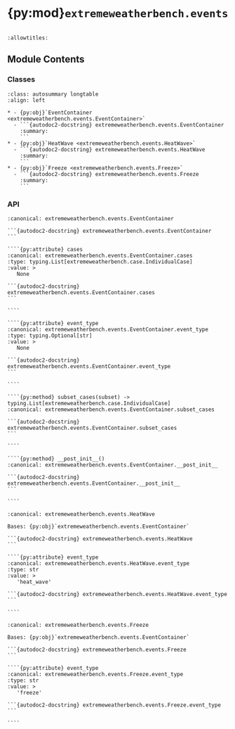 # {py:mod}`extremeweatherbench.events`

```{py:module} extremeweatherbench.events
```

```{autodoc2-docstring} extremeweatherbench.events
:allowtitles:
```

## Module Contents

### Classes

````{list-table}
:class: autosummary longtable
:align: left

* - {py:obj}`EventContainer <extremeweatherbench.events.EventContainer>`
  - ```{autodoc2-docstring} extremeweatherbench.events.EventContainer
    :summary:
    ```
* - {py:obj}`HeatWave <extremeweatherbench.events.HeatWave>`
  - ```{autodoc2-docstring} extremeweatherbench.events.HeatWave
    :summary:
    ```
* - {py:obj}`Freeze <extremeweatherbench.events.Freeze>`
  - ```{autodoc2-docstring} extremeweatherbench.events.Freeze
    :summary:
    ```
````

### API

`````{py:class} EventContainer
:canonical: extremeweatherbench.events.EventContainer

```{autodoc2-docstring} extremeweatherbench.events.EventContainer
```

````{py:attribute} cases
:canonical: extremeweatherbench.events.EventContainer.cases
:type: typing.List[extremeweatherbench.case.IndividualCase]
:value: >
   None

```{autodoc2-docstring} extremeweatherbench.events.EventContainer.cases
```

````

````{py:attribute} event_type
:canonical: extremeweatherbench.events.EventContainer.event_type
:type: typing.Optional[str]
:value: >
   None

```{autodoc2-docstring} extremeweatherbench.events.EventContainer.event_type
```

````

````{py:method} subset_cases(subset) -> typing.List[extremeweatherbench.case.IndividualCase]
:canonical: extremeweatherbench.events.EventContainer.subset_cases

```{autodoc2-docstring} extremeweatherbench.events.EventContainer.subset_cases
```

````

````{py:method} __post_init__()
:canonical: extremeweatherbench.events.EventContainer.__post_init__

```{autodoc2-docstring} extremeweatherbench.events.EventContainer.__post_init__
```

````

`````

`````{py:class} HeatWave
:canonical: extremeweatherbench.events.HeatWave

Bases: {py:obj}`extremeweatherbench.events.EventContainer`

```{autodoc2-docstring} extremeweatherbench.events.HeatWave
```

````{py:attribute} event_type
:canonical: extremeweatherbench.events.HeatWave.event_type
:type: str
:value: >
   'heat_wave'

```{autodoc2-docstring} extremeweatherbench.events.HeatWave.event_type
```

````

`````

`````{py:class} Freeze
:canonical: extremeweatherbench.events.Freeze

Bases: {py:obj}`extremeweatherbench.events.EventContainer`

```{autodoc2-docstring} extremeweatherbench.events.Freeze
```

````{py:attribute} event_type
:canonical: extremeweatherbench.events.Freeze.event_type
:type: str
:value: >
   'freeze'

```{autodoc2-docstring} extremeweatherbench.events.Freeze.event_type
```

````

`````
